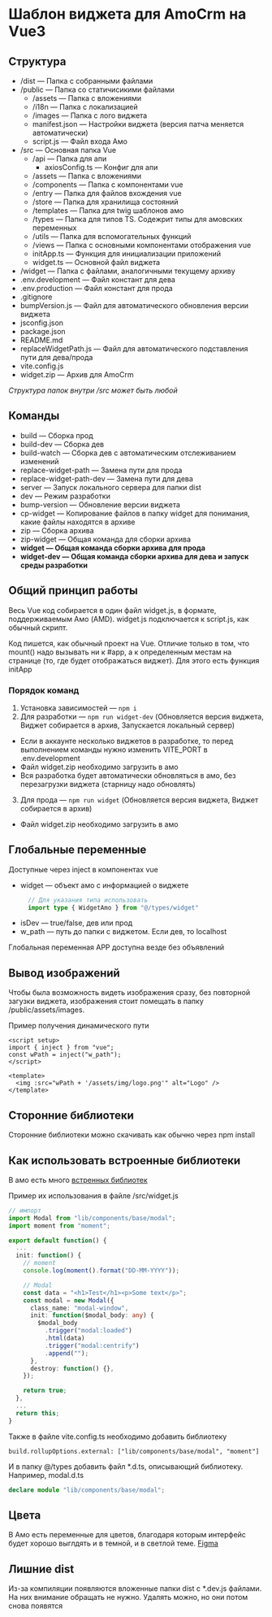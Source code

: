 # Шаблон виджета для AmoCrm на Vue3

## Структура

- /dist — Папка с собранными файлами
- /public — Папка со статичисикими файлами
  - /assets — Папка с вложениями
  - /i18n — Папка с локализацией
  - /images — Папка с лого виджета
  - manifest.json — Настройки виджета (версия патча меняется автоматически)
  - script.js — Файл входа Амо
- /src — Основная папка Vue
  - /api — Папка для апи
    - axiosConfig.ts — Конфиг для апи
  - /assets — Папка с вложениями
  - /components — Папка с компонентами vue
  - /entry — Папка для файлов вхождения vue
  - /store — Папка для хранилища состояний
  - /templates — Папка для twig шаблонов амо
  - /types — Папка для типов TS. Содежрит типы для амовских переменных
  - /utils — Папка для вспомогательных функций
  - /views — Папка с основными компонентами отображения vue
  - initApp.ts — Функция для инициализации приложений
  - widget.ts — Основной файл виджета
- /widget — Папка с файлами, аналогичными текущему архиву
- .env.development — Файл констант для дева
- .env.production — Файл констант для прода
- .gitignore
- bumpVersion.js — Файл для автоматического обновления версии виджета
- jsconfig.json
- package.json
- README.md
- replaceWidgetPath.js — Файл для автоматического подставления пути для дева/прода
- vite.config.js
- widget.zip — Архив для AmoCrm

_Структура папок внутри /src может быть любой_

## Команды

- build — Сборка прод
- build-dev — Сборка дев
- build-watch — Сборка дев с автоматическим отслеживанием изменений
- replace-widget-path — Замена пути для прода
- replace-widget-path-dev — Замена пути для дева
- server — Запуск локального сервера для папки dist
- dev — Режим разработки
- bump-version — Обновление версии виджета
- cp-widget — Копирование файлов в папку widget для понимания, какие файлы находятся в архиве
- zip — Сборка архива
- zip-widget — Общая команда для сборки архива
- **widget — Общая команда сборки архива для прода**
- **widget-dev — Общая команда сборки архива для дева и запуск среды разработки**

## Общий принцип работы

Весь Vue код собирается в один файл widget.js, в формате, поддерживаемым Амо (AMD). widget.js подключается к script.js, как обычный скрипт.

Код пишется, как обычный проект на Vue. Отличие только в том, что mount() надо вызывать ни к #app, а к определенным местам на странице (то, где будет отображаться виджет). Для этого есть функция initApp

### Порядок команд

1. Установка зависимостей — `npm i`
2. Для разработки — `npm run widget-dev` (Обновляется версия виджета, Виджет собирается в архив, Запускается локальный сервер)

- Если в аккаунте несколько виджетов в разработке, то перед выполнением команды нужно изменить VITE_PORT в .env.development
- Файл widget.zip необходимо загрузить в амо
- Вся разработка будет автоматически обновляться в амо, без перезагрузки виджета (старницу надо обновлять)

3. Для прода — `npm run widget` (Обновляется версия виджета, Виджет собирается в архив)

- Файл widget.zip необходимо загрузить в амо

## Глобальные переменные

Доступные через inject в компонентах vue

- widget — объект амо с информацией о виджете 
  ```ts
    // Для указания типа использовать 
    import type { WidgetAmo } from "@/types/widget"
  ```
- isDev — true/false, дев или прод
- w_path — путь до папки с виджетом. Если дев, то localhost

Глобальная переменная APP доступна везде без объявлений

## Вывод изображений

Чтобы была возможность видеть изображения сразу, без повторной загузки виджета, изображения стоит помещать в папку /public/assets/images.

Пример получения динамического пути

```vue
<script setup>
import { inject } from "vue";
const wPath = inject("w_path");
</script>

<template>
  <img :src="wPath + '/assets/img/logo.png'" alt="Logo" />
</template>
```

## Сторонние библиотеки

Сторонние библиотеки можно скачивать как обычно через npm install

## Как использовать встроенные библиотеки

В амо есть много [встренных библиотек](https://www.amocrm.ru/developers/content/web_sdk/system_modules)

Пример их использования в файле /src/widget.js

```ts
// импорт
import Modal from "lib/components/base/modal";
import moment from "moment";

export default function() {
  ...
  init: function() {
    // moment
    console.log(moment().format("DD-MM-YYYY"));

    // Modal
    const data = "<h1>Test</h1><p>Some text</p>";
    const modal = new Modal({
      class_name: "modal-window",
      init: function($modal_body: any) {
        $modal_body
          .trigger("modal:loaded")
          .html(data)
          .trigger("modal:centrify")
          .append("");
      },
      destroy: function() {},
    });

    return true;
  },
  ...
  return this;
}
```

Также в файле vite.config.ts необходимо добавить библиотеку 

```
build.rollupOptions.external: ["lib/components/base/modal", "moment"]
```

И в папку @/types добавить файл *.d.ts, описывающий библиотеку. Например, modal.d.ts

```ts
declare module "lib/components/base/modal";
```



## Цвета

В Амо есть переменные для цветов, благодаря которым интерфейс будет хорошо выглдять и в темной, и в светлой теме. [Figma](<https://www.figma.com/design/McUonLMFEayitn5xNqMsqz/amoCRM-Colors-(Public)?node-id=0-1&node-type=canvas&t=XQBxfzN6cE2jGDxT-0>)

## Лишние dist

Из-за компиляции появляются вложенные папки dist с \*.dev.js файлами. На них внимание обращать не нужно. Удалять можно, но они потом снова появятся
